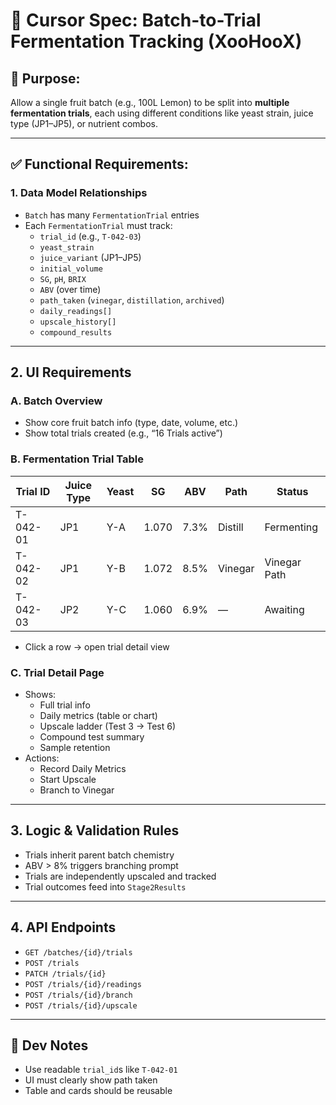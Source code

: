 
# 🧪 Cursor Spec: Batch-to-Trial Fermentation Tracking (XooHooX)

## 🎯 Purpose:
Allow a single fruit batch (e.g., 100L Lemon) to be split into **multiple fermentation trials**, each using different conditions like yeast strain, juice type (JP1–JP5), or nutrient combos.

---

## ✅ Functional Requirements:

### 1. Data Model Relationships
- `Batch` has many `FermentationTrial` entries
- Each `FermentationTrial` must track:
  - `trial_id` (e.g., `T-042-03`)
  - `yeast_strain`
  - `juice_variant` (JP1–JP5)
  - `initial_volume`
  - `SG`, `pH`, `BRIX`
  - `ABV` (over time)
  - `path_taken` (`vinegar`, `distillation`, `archived`)
  - `daily_readings[]`
  - `upscale_history[]`
  - `compound_results`

---

## 2. UI Requirements

### A. Batch Overview
- Show core fruit batch info (type, date, volume, etc.)
- Show total trials created (e.g., “16 Trials active”)

### B. Fermentation Trial Table

| Trial ID | Juice Type | Yeast | SG | ABV | Path | Status |
|----------|------------|-------|----|-----|------|--------|
| T-042-01 | JP1        | Y-A   | 1.070 | 7.3% | Distill | Fermenting |
| T-042-02 | JP1        | Y-B   | 1.072 | 8.5% | Vinegar | Vinegar Path |
| T-042-03 | JP2        | Y-C   | 1.060 | 6.9% | — | Awaiting |

- Click a row → open trial detail view

### C. Trial Detail Page
- Shows:
  - Full trial info
  - Daily metrics (table or chart)
  - Upscale ladder (Test 3 → Test 6)
  - Compound test summary
  - Sample retention
- Actions:
  - Record Daily Metrics
  - Start Upscale
  - Branch to Vinegar

---

## 3. Logic & Validation Rules
- Trials inherit parent batch chemistry
- ABV > 8% triggers branching prompt
- Trials are independently upscaled and tracked
- Trial outcomes feed into `Stage2Results`

---

## 4. API Endpoints
- `GET /batches/{id}/trials`
- `POST /trials`
- `PATCH /trials/{id}`
- `POST /trials/{id}/readings`
- `POST /trials/{id}/branch`
- `POST /trials/{id}/upscale`

---

## 📌 Dev Notes
- Use readable `trial_id`s like `T-042-01`
- UI must clearly show path taken
- Table and cards should be reusable

